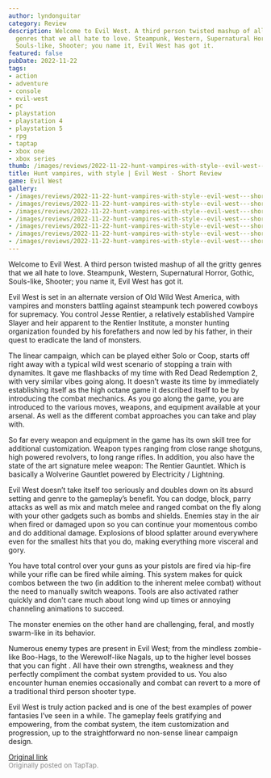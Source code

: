 ```yaml
---
author: lyndonguitar
category: Review
description: Welcome to Evil West. A third person twisted mashup of all the gritty
  genres that we all hate to love. Steampunk, Western, Supernatural Horror, Gothic,
  Souls-like, Shooter; you name it, Evil West has got it.
featured: false
pubDate: 2022-11-22
tags:
- action
- adventure
- console
- evil-west
- pc
- playstation
- playstation 4
- playstation 5
- rpg
- taptap
- xbox one
- xbox series
thumb: /images/reviews/2022-11-22-hunt-vampires-with-style--evil-west---short-review-0.avif
title: Hunt vampires, with style | Evil West - Short Review
game: Evil West
gallery:
- /images/reviews/2022-11-22-hunt-vampires-with-style--evil-west---short-review-0.avif
- /images/reviews/2022-11-22-hunt-vampires-with-style--evil-west---short-review-1.avif
- /images/reviews/2022-11-22-hunt-vampires-with-style--evil-west---short-review-2.avif
- /images/reviews/2022-11-22-hunt-vampires-with-style--evil-west---short-review-3.avif
- /images/reviews/2022-11-22-hunt-vampires-with-style--evil-west---short-review-4.avif
- /images/reviews/2022-11-22-hunt-vampires-with-style--evil-west---short-review-5.avif
- /images/reviews/2022-11-22-hunt-vampires-with-style--evil-west---short-review-6.avif
---
```

Welcome to Evil West. A third person twisted mashup of all the gritty genres that we all hate to love. Steampunk, Western, Supernatural Horror, Gothic, Souls-like, Shooter; you name it, Evil West has got it.

Evil West is set in an alternate version of Old Wild West America, with vampires and monsters battling against steampunk tech powered cowboys for supremacy. You control Jesse Rentier, a relatively established Vampire Slayer and heir apparent to the Rentier Institute, a monster hunting organization founded by his forefathers and now led by his father, in their quest to eradicate the land of monsters.

The linear campaign, which can be played either Solo or Coop, starts off right away with a typical wild west scenario of stopping a train with dynamites. It gave me flashbacks of my time with Red Dead Redemption 2, with very similar vibes going along. It doesn’t waste its time by immediately establishing itself as the high octane game it described itself to be by introducing the combat mechanics. As you go along the game, you are introduced to the various moves, weapons, and equipment available at your arsenal. As well as the different combat approaches you can take and play with.

So far every weapon and equipment in the game has its own skill tree for additional customization. Weapon types ranging from close range shotguns, high powered revolvers, to long range rifles. In addition, you also have the state of the art signature melee weapon: The Rentier Gauntlet. Which is basically a Wolverine Gauntlet powered by Electricity / Lightning.

Evil West doesn’t take itself too seriously and doubles down on its absurd setting and genre to the gameplay’s benefit. You can dodge, block, parry attacks as well as mix and match melee and ranged combat on the fly along with your other gadgets such as bombs and shields. Enemies stay in the air when fired or damaged upon so you can continue your momentous combo and do additional damage. Explosions of blood splatter around everywhere even for the smallest hits that you do, making everything more visceral and gory.

You have total control over your guns as your pistols are fired via hip-fire while your rifle can be fired while aiming. This system makes for quick combos between the two (in addition to the inherent melee combat) without the need to manually switch weapons. Tools are also activated rather quickly and don't care much about long wind up times or annoying channeling animations to succeed.

The monster enemies on the other hand are challenging, feral, and mostly swarm-like in its behavior.

Numerous enemy types are present in Evil West; from the mindless zombie-like Boo-Hags, to the Werewolf-like Nagals, up to the higher level bosses that you can fight . All have their own strengths, weakness and they perfectly compliment the combat system provided to us. You also encounter human enemies occasionally and combat can revert to a more of a traditional third person shooter type.

Evil West is truly action packed and is one of the best examples of power fantasies I’ve seen in a while. The gameplay feels gratifying and empowering, from the combat system, the item customization and progression, up to the straightforward no non-sense linear campaign design.

[Original link](https://www.taptap.io/post/3289541)<br><span style="font-size: 0.95em; color: #888;">Originally posted on TapTap.</span>